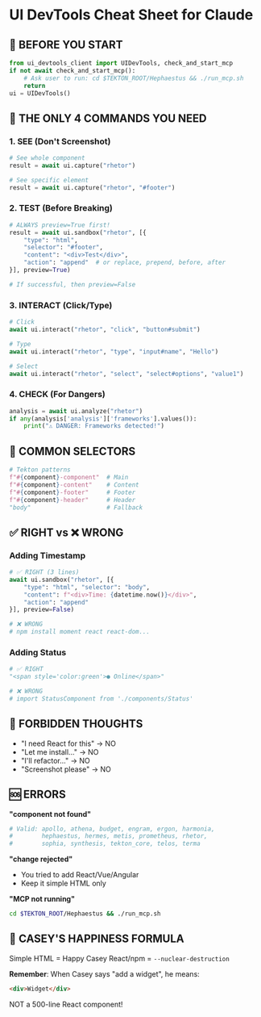 # UI DevTools Cheat Sheet for Claude

## 🚨 BEFORE YOU START
```python
from ui_devtools_client import UIDevTools, check_and_start_mcp
if not await check_and_start_mcp():
    # Ask user to run: cd $TEKTON_ROOT/Hephaestus && ./run_mcp.sh
    return
ui = UIDevTools()
```

## 🔧 THE ONLY 4 COMMANDS YOU NEED

### 1. SEE (Don't Screenshot)
```python
# See whole component
result = await ui.capture("rhetor")

# See specific element  
result = await ui.capture("rhetor", "#footer")
```

### 2. TEST (Before Breaking)
```python
# ALWAYS preview=True first!
result = await ui.sandbox("rhetor", [{
    "type": "html",
    "selector": "#footer",
    "content": "<div>Test</div>", 
    "action": "append"  # or replace, prepend, before, after
}], preview=True)

# If successful, then preview=False
```

### 3. INTERACT (Click/Type)
```python
# Click
await ui.interact("rhetor", "click", "button#submit")

# Type
await ui.interact("rhetor", "type", "input#name", "Hello")

# Select
await ui.interact("rhetor", "select", "select#options", "value1")
```

### 4. CHECK (For Dangers)
```python
analysis = await ui.analyze("rhetor")
if any(analysis['analysis']['frameworks'].values()):
    print("⚠️ DANGER: Frameworks detected!")
```

## 📍 COMMON SELECTORS
```python
# Tekton patterns
f"#{component}-component"  # Main
f"#{component}-content"    # Content
f"#{component}-footer"     # Footer
f"#{component}-header"     # Header
"body"                     # Fallback
```

## ✅ RIGHT vs ❌ WRONG

### Adding Timestamp
```python
# ✅ RIGHT (3 lines)
await ui.sandbox("rhetor", [{
    "type": "html", "selector": "body",
    "content": f"<div>Time: {datetime.now()}</div>",
    "action": "append"
}], preview=False)

# ❌ WRONG
# npm install moment react react-dom...
```

### Adding Status
```python
# ✅ RIGHT
"<span style='color:green'>● Online</span>"

# ❌ WRONG  
# import StatusComponent from './components/Status'
```

## 🚫 FORBIDDEN THOUGHTS
- "I need React for this" → NO
- "Let me install..." → NO
- "I'll refactor..." → NO
- "Screenshot please" → NO

## 🆘 ERRORS

**"component not found"**
```python
# Valid: apollo, athena, budget, engram, ergon, harmonia,
#        hephaestus, hermes, metis, prometheus, rhetor,
#        sophia, synthesis, tekton_core, telos, terma
```

**"change rejected"**
- You tried to add React/Vue/Angular
- Keep it simple HTML only

**"MCP not running"**
```bash
cd $TEKTON_ROOT/Hephaestus && ./run_mcp.sh
```

## 🎯 CASEY'S HAPPINESS FORMULA

Simple HTML = Happy Casey
React/npm = `--nuclear-destruction`

**Remember**: When Casey says "add a widget", he means:
```html
<div>Widget</div>
```

NOT a 500-line React component!